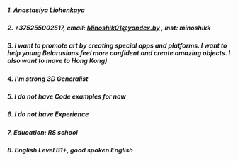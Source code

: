 ##### 1. Anastasiya Liohenkaya
##### 2. +375255002517, email: Minoshik01@yandex.by , inst: minoshikk
##### 3. I want to promote art by creating special apps and platforms. I want to help young Belarusians feel more confident and create amazing objects. I also want to move to Hong Kong)
##### 4. I'm strong 3D Generalist
##### 5. I do not have Code examples for now
##### 6. I do not have Experience 
##### 7. Education: RS school
##### 8. English Level B1+, good spoken English
